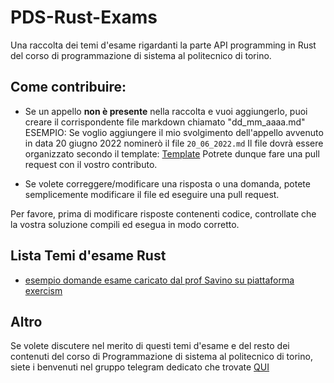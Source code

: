 # PDS-Rust-Exams
Una raccolta dei temi d'esame rigardanti la parte API programming in Rust del corso di programmazione di sistema al politecnico di torino.

## Come contribuire:
- Se un appello **non è presente** nella raccolta e vuoi aggiungerlo, puoi creare il corrispondente file markdown chiamato "dd_mm_aaaa.md" 
ESEMPIO: Se voglio aggiungere il mio svolgimento dell'appello avvenuto in data 20 giugno 2022 nominerò il file `20_06_2022.md`
Il file dovrà essere organizzato secondo il template: [Template](./Template.md)
Potrete dunque fare una pull request con il vostro contributo.

- Se volete correggere/modificare una risposta o una domanda, potete semplicemente modificare il file ed eseguire una pull request.

Per favore, prima di modificare risposte contenenti codice, controllate che la vostra soluzione compili ed esegua in modo corretto.

## Lista Temi d'esame Rust
 - [esempio domande esame caricato dal prof Savino su piattaforma exercism](./simulazione_exercise_savino.md)



## Altro
Se volete discutere nel merito di questi temi d'esame e del resto dei contenuti del corso di Programmazione di sistema al politecnico di torino, siete i benvenuti nel gruppo telegram dedicato che trovate [QUI](https://t.me/+za97yQKrXBRlYmZk)

